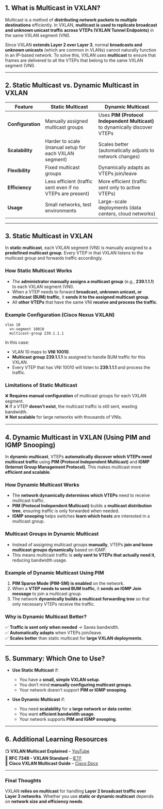 ## **1. What is Multicast in VXLAN?**  
Multicast is a method of **distributing network packets to multiple destinations** efficiently. In VXLAN, **multicast is used to replicate broadcast and unknown unicast traffic across VTEPs (VXLAN Tunnel Endpoints)** in the same VXLAN segment (VNI).  

Since VXLAN **extends Layer 2 over Layer 3**, normal **broadcasts and unknown unicasts** (which are common in VLANs) cannot naturally function in an IP-based network. To solve this, VXLAN uses **multicast** to ensure that frames are delivered to all the VTEPs that belong to the same VXLAN segment (VNI).  

---

## **2. Static Multicast vs. Dynamic Multicast in VXLAN**  

| Feature            | Static Multicast       | Dynamic Multicast |
|--------------------|-----------------------|-------------------|
| **Configuration**  | Manually assigned multicast groups | Uses **PIM (Protocol Independent Multicast)** to dynamically discover VTEPs |
| **Scalability**    | Harder to scale (manual setup for each VXLAN segment) | Scales better (automatically adjusts to network changes) |
| **Flexibility**    | Fixed multicast groups | Dynamically adapts as VTEPs join/leave |
| **Efficiency**     | Less efficient (traffic sent even if no VTEPs are present) | More efficient (traffic sent only to active VTEPs) |
| **Usage**         | Small networks, test environments | Large-scale deployments (data centers, cloud networks) |

---

## **3. Static Multicast in VXLAN**  
In **static multicast**, each VXLAN segment (VNI) is manually assigned to a **predefined multicast group**. Every VTEP in that VXLAN listens to the multicast group and forwards traffic accordingly.  

### **How Static Multicast Works**  
- The **administrator manually assigns a multicast group** (e.g., **239.1.1.1**) to each VXLAN segment (VNI).  
- When a VTEP needs to forward **broadcast, unknown unicast, or multicast (BUM) traffic**, it **sends it to the assigned multicast group**.  
- All **other VTEPs** that have the same VNI **receive and process the traffic**.  

### **Example Configuration (Cisco Nexus VXLAN)**  
```
vlan 10
  vn-segment 10010
  multicast-group 239.1.1.1
```
In this case:  
- VLAN 10 maps to **VNI 10010**.  
- **Multicast group 239.1.1.1** is assigned to handle BUM traffic for this VXLAN.  
- Every VTEP that has VNI 10010 will listen to **239.1.1.1** and process the traffic.  

### **Limitations of Static Multicast**  
❌ **Requires manual configuration** of multicast groups for each VXLAN segment.  
❌ If a VTEP **doesn’t exist**, the multicast traffic is still sent, wasting bandwidth.  
❌ **Not scalable** for large networks with thousands of VNIs.  

---

## **4. Dynamic Multicast in VXLAN (Using PIM and IGMP Snooping)**  
In **dynamic multicast**, VTEPs **automatically discover which VTEPs need multicast traffic** using **PIM (Protocol Independent Multicast)** and **IGMP (Internet Group Management Protocol)**. This makes multicast more **efficient and scalable**.  

### **How Dynamic Multicast Works**  
- The **network dynamically determines which VTEPs** need to receive multicast traffic.  
- **PIM (Protocol Independent Multicast)** builds a **multicast distribution tree**, ensuring traffic is only forwarded when needed.  
- **IGMP snooping** helps switches **learn which hosts** are interested in a multicast group.  

### **Multicast Groups in Dynamic Multicast**  
- Instead of assigning multicast groups **manually**, VTEPs **join and leave multicast groups dynamically** based on IGMP.  
- This means multicast traffic is **only sent to VTEPs that actually need it**, reducing bandwidth usage.  

### **Example of Dynamic Multicast Using PIM**  
1. **PIM Sparse Mode (PIM-SM) is enabled** on the network.  
2. When a **VTEP needs to send BUM traffic**, it **sends an IGMP Join message** to join a multicast group.  
3. The network **dynamically builds a multicast forwarding tree** so that only necessary VTEPs receive the traffic.  

### **Why is Dynamic Multicast Better?**  
✅ **Traffic is sent only when needed** → Saves bandwidth.  
✅ **Automatically adapts** when VTEPs join/leave.  
✅ **Scales better** than static multicast for **large VXLAN deployments**.  

---

## **5. Summary: Which One to Use?**  
- **Use Static Multicast** if:  
  - You have a **small, simple VXLAN setup**.  
  - You don’t mind **manually configuring multicast groups**.  
  - Your network doesn’t support **PIM or IGMP snooping**.  

- **Use Dynamic Multicast** if:  
  - You need **scalability** for a **large network or data center**.  
  - You want **efficient bandwidth usage**.  
  - Your network supports **PIM and IGMP snooping**.  

---

## **6. Additional Learning Resources**  
📺 **VXLAN Multicast Explained** – [YouTube](https://www.youtube.com/watch?v=Je93J8D9rL4&ab_channel=telecomTech)  
📖 **RFC 7348 - VXLAN Standard** – [IETF](https://datatracker.ietf.org/doc/html/rfc7348)  
📖 **Cisco VXLAN Multicast Guide** – [Cisco Docs](https://www.cisco.com/c/en/us/td/docs/switches/datacenter/nexus9000/sw/6-x/vxlan/configuration/guide/b_Cisco_Nexus_9000_Series_NX-OS_VXLAN_Configuration_Guide/b_Cisco_Nexus_9000_Series_NX-OS_VXLAN_Configuration_Guide_chapter_010.html)  

---

### **Final Thoughts**  
VXLAN **relies on multicast** for handling **Layer 2 broadcast traffic over Layer 3 networks**. Whether you use **static or dynamic multicast** depends on **network size and efficiency needs**.  
